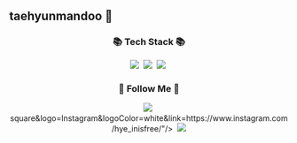 ## taehyunmandoo 👋

<h3 align="center">📚 Tech Stack 📚</h3>
<p align="center">
  <img src="https://img.shields.io/badge/Python-3766AB?style=flat-square&logo=Python&logoColor=white"/></a>&nbsp 
  <img src="https://img.shields.io/badge/AWS-232F3E?style=flat-square&logo=AmazonAWS&logoColor=white"/></a>&nbsp 
  <img src="https://img.shields.io/badge/Docker-2496ED?style=flat-square&logo=Docker&logoColor=white"/></a>&nbsp 


<h3 align="center">🌈 Follow Me 🌈</h3>
<p align="center">
  <a href="https://velog.io/@taehyunmandoo"><img src="https://img.shields.io/badge/Tech%20Blog-11B48A?style=flat-square&logo=Vimeo&logoColor=white&link=https://velog.io/@taehyunmandoo"/></a>&nbsp
square&logo=Instagram&logoColor=white&link=https://www.instagram.com/hye_inisfree/"/></a>&nbsp
  <a href="mailto:taehyunmandoo@gmail.com"><img src="https://img.shields.io/badge/Gmail-d14836?style=flat-square&logo=Gmail&logoColor=white&link=taehyunmandoo@gmail.com"/></a>
</p>

